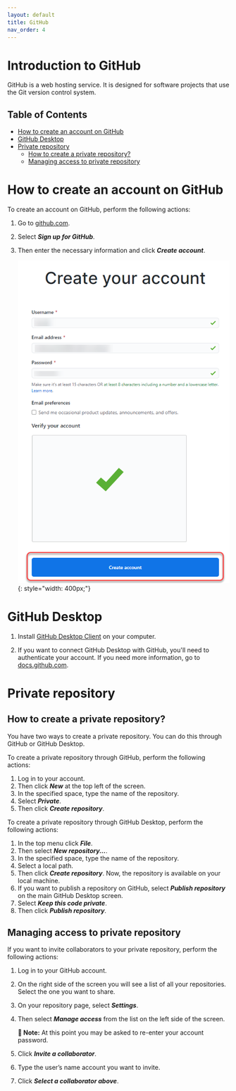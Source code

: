```yaml
---
layout: default
title: GitHub
nav_order: 4
---
```


# Introduction to GitHub <!-- omit in toc -->


GitHub is a web hosting service. It is designed for software projects that use the Git version control system. 


## Table of Contents

- [How to create an account on GitHub](#how-to-create-an-account-on-github)
- [GitHub Desktop](#github-desktop)
- [Private repository](#private-repository)
  - [How to create a private repository?](#how-to-create-a-private-repository)
  - [Managing access to private repository](#managing-access-to-private-repository)

# How to create an account on GitHub

To create an account on GitHub, perform the following actions:

1. Go to [github.com](https://github.com).
2. Select ***Sign up for GitHub***.    
   
   
   
3. Then enter the necessary information and click ***Create account***.     

   ![Create account](../../assets/images/CreateAccount.png){: style="width: 400px;"}

# GitHub Desktop 

1. Install [GitHub Desktop Client](https://desktop.github.com/) on your computer.  
   
2. If you want to connect GitHub Desktop with GitHub, you'll need to authenticate your account. If you need more information, go to [docs.github.com](https://docs.github.com/en/desktop/installing-and-configuring-github-desktop/authenticating-to-github).

# Private repository

## How to create a private repository?

You have two ways to create a private repository. You can do this through GitHub or GitHub Desktop.  

To create a private repository through GitHub, perform the following actions:

1. Log in to your account.
2. Then click ***New*** at the top left of the screen.
3. In the specified space, type the name of the repository.
4. Select ***Private***.
5. Then click ***Create repository***.  
   
To create a private repository through GitHub Desktop, perform the following actions:  

1. In the top menu click ***File***.
2. Then select ***New repository...***.
3. In the specified space, type the name of the repository.
4. Select a local path.
5. Then click ***Create repository***. Now, the repository is available on your local machine. 
6. If you want to publish a repository on GitHub, select ***Publish repository*** on the main GitHub Desktop screen.
7. Select ***Keep this code private***.
8. Then click ***Publish repository***.

## Managing access to private repository

If you want to invite collaborators to your private repository, perform the following actions:  

1. Log in to your GitHub account. 
2. On the right side of the screen you will see a list of all your repositories. Select the one you want to share.
3. On your repository page, select ***Settings***.
4. Then select ***Manage access*** from the list on the left side of the screen.  
   
   **📝 Note:** At this point you may be asked to re-enter your account password.

5. Click ***Invite a collaborator***.
6. Type the user’s name account you want to invite.
7. Click ***Select a collaborator above***.











